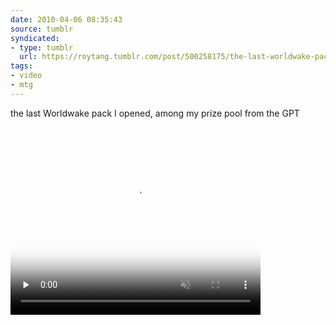 ```yaml
---
date: 2010-04-06 08:35:43
source: tumblr
syndicated:
- type: tumblr
  url: https://roytang.tumblr.com/post/500258175/the-last-worldwake-pack-i-opened-among-my-prize
tags:
- video
- mtg
---
```


<p>the last Worldwake pack I opened, among my prize pool from the GPT</p>

<video  id='embed-5d592ed19b2fa910555780' class='crt-video crt-skin-default' width='400' height='300' poster='https://66.media.tumblr.com/tumblr_l0g54twIdq1qzqfdi_frame1.jpg' preload='none' muted data-crt-video data-crt-options='{"autoheight":null,"duration":"12","hdUrl":false,"filmstrip":false}' crossOrigin='anonymous' >
    <source src="https://ve.media.tumblr.com/tumblr_l0g54twIdq1qzqfdi.mp4" type="video/mp4">
</video>